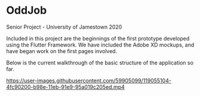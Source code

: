 # OddJob

Senior Project - University of Jamestown 2020

Included in this project are the beginnings of the first prototype developed using the Flutter Framework.
We have included the Adobe XD mockups, and have began work on the first pages involved.


Below is the current walkthrough of the basic structure of the application so far.

https://user-images.githubusercontent.com/59905099/119055104-4fc90200-b98e-11eb-91e9-95a019c205ed.mp4
